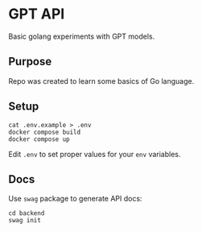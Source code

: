 GPT API
=======

Basic golang experiments with GPT models.

Purpose
-------

Repo was created to learn some basics of Go language.

Setup
-----

```shell
cat .env.example > .env
docker compose build
docker compose up
```

Edit `.env` to set proper values for your `env` variables.

Docs
----

Use `swag` package to generate API docs:

```shell
cd backend
swag init
```